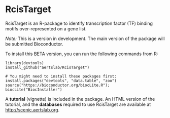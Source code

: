 # RcisTarget
RcisTarget is an R-package to identify transcription factor (TF) binding motifs over-represented on a gene list. 







*Note:* This is a version in development. The main version of the package will be submitted Bioconductor. 

To install this BETA version, you can run the following commands from R:
```
library(devtools)
install_github("aertslab/RcisTarget")

# You might need to install these packages first:
install.packages("devtools", "data.table", "zoo")
source("https://bioconductor.org/biocLite.R"); biocLite("BiocInstaller")
```

A **tutorial** (vignette) is included in the package.
An HTML version of the tutorial, and the **databases** required to use RcisTarget are available at http://scenic.aertslab.org.
